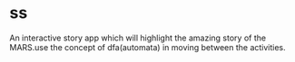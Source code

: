 # ss
An interactive story app which will highlight the amazing story of the MARS.use the concept of dfa(automata) in moving between the activities. 
